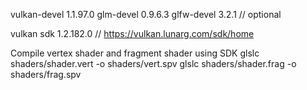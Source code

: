 vulkan-devel	1.1.97.0
glm-devel	0.9.6.3
glfw-devel	3.2.1	// optional

vulkan sdk	1.2.182.0	// https://vulkan.lunarg.com/sdk/home

Compile vertex shader and fragment shader using SDK
glslc shaders/shader.vert -o shaders/vert.spv
glslc shaders/shader.frag -o shaders/frag.spv
